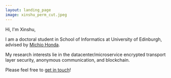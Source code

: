 ```yaml
---
layout: landing_page
image: xinshu_perm_cut.jpeg
---
```

<!-- ![Test Image](/xinshu_perm.jpeg) -->

Hi, I'm Xinshu,

I am a doctoral student in School of Informatics at University of Edinburgh, advised by [Michio Honda](https://micchie.net).

My research interests lie in the datacenter/microservice encrypted transport layer security, anonymous communication, and blockchain. 

Please feel free to [get in touch](mailto:x.ma@ed.ac.uk)!
